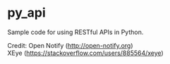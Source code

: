 # py_api

Sample code for using RESTful APIs in Python.

Credit:
Open Notify (http://open-notify.org)  
XEye (https://stackoverflow.com/users/885564/xeye)  

